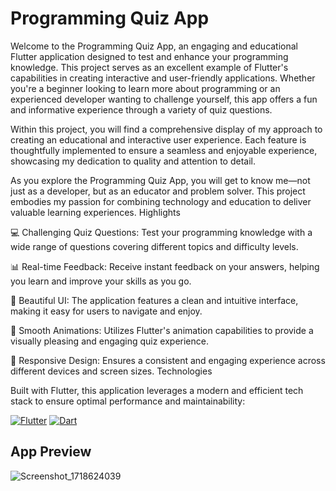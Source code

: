 # Programming Quiz App

Welcome to the Programming Quiz App, an engaging and educational Flutter application designed to test and enhance your programming knowledge. This project serves as an excellent example of Flutter's capabilities in creating interactive and user-friendly applications. Whether you're a beginner looking to learn more about programming or an experienced developer wanting to challenge yourself, this app offers a fun and informative experience through a variety of quiz questions.

Within this project, you will find a comprehensive display of my approach to creating an educational and interactive user experience. Each feature is thoughtfully implemented to ensure a seamless and enjoyable experience, showcasing my dedication to quality and attention to detail.

As you explore the Programming Quiz App, you will get to know me—not just as a developer, but as an educator and problem solver. This project embodies my passion for combining technology and education to deliver valuable learning experiences.
Highlights

💻 Challenging Quiz Questions: Test your programming knowledge with a wide range of questions covering different topics and difficulty levels.

📊 Real-time Feedback: Receive instant feedback on your answers, helping you learn and improve your skills as you go.

🎨 Beautiful UI: The application features a clean and intuitive interface, making it easy for users to navigate and enjoy.

🚀 Smooth Animations: Utilizes Flutter's animation capabilities to provide a visually pleasing and engaging quiz experience.

📱 Responsive Design: Ensures a consistent and engaging experience across different devices and screen sizes.
Technologies

Built with Flutter, this application leverages a modern and efficient tech stack to ensure optimal performance and maintainability:

[![Flutter](https://img.shields.io/badge/Flutter-02569B?style=for-the-badge&logo=flutter&logoColor=white)](https://flutter.dev/)
[![Dart](https://img.shields.io/badge/Dart-0175C2?style=for-the-badge&logo=dart&logoColor=white)](https://dart.dev/)

## App Preview
![Screenshot_1718624039](https://github.com/Azymi4231/ProgrammingQuiz/assets/171338115/79075f4d-be11-482b-b146-508785c247eb)
